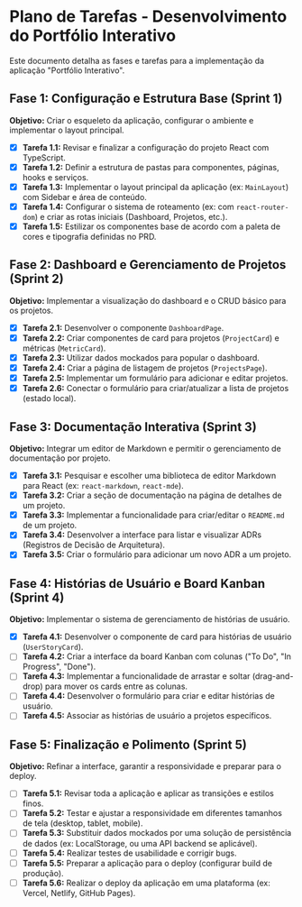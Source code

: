 # Plano de Tarefas - Desenvolvimento do Portfólio Interativo

Este documento detalha as fases e tarefas para a implementação da aplicação "Portfólio Interativo".

## Fase 1: Configuração e Estrutura Base (Sprint 1)

**Objetivo:** Criar o esqueleto da aplicação, configurar o ambiente e implementar o layout principal.

- [x] **Tarefa 1.1:** Revisar e finalizar a configuração do projeto React com TypeScript.
- [x] **Tarefa 1.2:** Definir a estrutura de pastas para componentes, páginas, hooks e serviços.
- [x] **Tarefa 1.3:** Implementar o layout principal da aplicação (ex: `MainLayout`) com Sidebar e área de conteúdo.
- [x] **Tarefa 1.4:** Configurar o sistema de roteamento (ex: com `react-router-dom`) e criar as rotas iniciais (Dashboard, Projetos, etc.).
- [x] **Tarefa 1.5:** Estilizar os componentes base de acordo com a paleta de cores e tipografia definidas no PRD.

## Fase 2: Dashboard e Gerenciamento de Projetos (Sprint 2)

**Objetivo:** Implementar a visualização do dashboard e o CRUD básico para os projetos.

- [x] **Tarefa 2.1:** Desenvolver o componente `DashboardPage`.
- [x] **Tarefa 2.2:** Criar componentes de card para projetos (`ProjectCard`) e métricas (`MetricCard`).
- [x] **Tarefa 2.3:** Utilizar dados mockados para popular o dashboard.
- [x] **Tarefa 2.4:** Criar a página de listagem de projetos (`ProjectsPage`).
- [x] **Tarefa 2.5:** Implementar um formulário para adicionar e editar projetos.
- [x] **Tarefa 2.6:** Conectar o formulário para criar/atualizar a lista de projetos (estado local).

## Fase 3: Documentação Interativa (Sprint 3)

**Objetivo:** Integrar um editor de Markdown e permitir o gerenciamento de documentação por projeto.

- [x] **Tarefa 3.1:** Pesquisar e escolher uma biblioteca de editor Markdown para React (ex: `react-markdown`, `react-mde`).
- [x] **Tarefa 3.2:** Criar a seção de documentação na página de detalhes de um projeto.
- [x] **Tarefa 3.3:** Implementar a funcionalidade para criar/editar o `README.md` de um projeto.
- [x] **Tarefa 3.4:** Desenvolver a interface para listar e visualizar ADRs (Registros de Decisão de Arquitetura).
- [x] **Tarefa 3.5:** Criar o formulário para adicionar um novo ADR a um projeto.

## Fase 4: Histórias de Usuário e Board Kanban (Sprint 4)

**Objetivo:** Implementar o sistema de gerenciamento de histórias de usuário.

- [x] **Tarefa 4.1:** Desenvolver o componente de card para histórias de usuário (`UserStoryCard`).
- [ ] **Tarefa 4.2:** Criar a interface da board Kanban com colunas ("To Do", "In Progress", "Done").
- [ ] **Tarefa 4.3:** Implementar a funcionalidade de arrastar e soltar (drag-and-drop) para mover os cards entre as colunas.
- [ ] **Tarefa 4.4:** Desenvolver o formulário para criar e editar histórias de usuário.
- [ ] **Tarefa 4.5:** Associar as histórias de usuário a projetos específicos.

## Fase 5: Finalização e Polimento (Sprint 5)

**Objetivo:** Refinar a interface, garantir a responsividade e preparar para o deploy.

- [ ] **Tarefa 5.1:** Revisar toda a aplicação e aplicar as transições e estilos finos.
- [ ] **Tarefa 5.2:** Testar e ajustar a responsividade em diferentes tamanhos de tela (desktop, tablet, mobile).
- [ ] **Tarefa 5.3:** Substituir dados mockados por uma solução de persistência de dados (ex: LocalStorage, ou uma API backend se aplicável).
- [ ] **Tarefa 5.4:** Realizar testes de usabilidade e corrigir bugs.
- [ ] **Tarefa 5.5:** Preparar a aplicação para o deploy (configurar build de produção).
- [ ] **Tarefa 5.6:** Realizar o deploy da aplicação em uma plataforma (ex: Vercel, Netlify, GitHub Pages).
